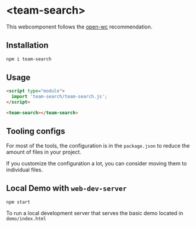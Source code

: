 # \<team-search>

This webcomponent follows the [open-wc](https://github.com/open-wc/open-wc) recommendation.

## Installation
```bash
npm i team-search
```

## Usage
```html
<script type="module">
  import 'team-search/team-search.js';
</script>

<team-search></team-search>
```



## Tooling configs

For most of the tools, the configuration is in the `package.json` to reduce the amount of files in your project.

If you customize the configuration a lot, you can consider moving them to individual files.

## Local Demo with `web-dev-server`
```bash
npm start
```
To run a local development server that serves the basic demo located in `demo/index.html`
